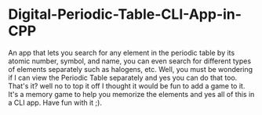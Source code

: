 # Digital-Periodic-Table-CLI-App-in-CPP
An app that lets you search for any element in the periodic table by its atomic number, symbol, and name, you can even search for different types of elements separately such as halogens, etc. Well, you must be wondering if I can view the Periodic Table separately and yes you can do that too. That's it? well no to top it off I thought it would be fun to add a game to it. It's a memory game to help you memorize the elements and yes all of this in a CLI app. Have fun with it ;).
